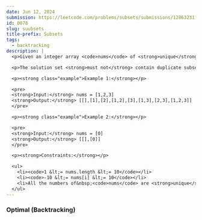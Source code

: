 ```yaml
---
date: Jun 12, 2024
submission: https://leetcode.com/problems/subsets/submissions/1286323116
id: 0078
slug: suubsets
title-prefix: Subsets
tags:
  - backtracking
description: |
  <p>Given an integer array <code>nums</code> of <strong>unique</strong> elements, return <em>all possible</em> <span data-keyword="subset"><em>subsets</em></span> <em>(the power set)</em>.</p>

  <p>The solution set <strong>must not</strong> contain duplicate subsets. Return the solution in <strong>any order</strong>.</p>

  <p><strong class="example">Example 1:</strong></p>

  <pre>
  <strong>Input:</strong> nums = [1,2,3]
  <strong>Output:</strong> [[],[1],[2],[1,2],[3],[1,3],[2,3],[1,2,3]]
  </pre>

  <p><strong class="example">Example 2:</strong></p>

  <pre>
  <strong>Input:</strong> nums = [0]
  <strong>Output:</strong> [[],[0]]
  </pre>

  <p><strong>Constraints:</strong></p>

  <ul>
    <li><code>1 &lt;= nums.length &lt;= 10</code></li>
    <li><code>-10 &lt;= nums[i] &lt;= 10</code></li>
    <li>All the numbers of&nbsp;<code>nums</code> are <strong>unique</strong>.</li>
  </ul>
---
```


### Optimal (Backtracking)

```ts {include="index.ts"}

```
